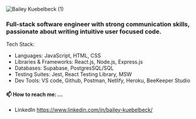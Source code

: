 ![Bailey Kuebelbeck (1)](https://user-images.githubusercontent.com/71611929/149376801-64724b23-4f14-461e-8209-744541ee603a.png)

### Full-stack software engineer with strong communication skills, passionate about writing intuitive user focused code.


Tech Stack:
- Languages: JavaScript, HTML, CSS
- Libraries & Frameworks: React.js, Node.js, Express.js
- Databases: Supabase, PostgresSQL/SQL
- Testing Suites: Jest, React Testing Library, MSW
- Dev Tools: VS code, Github, Postman, Netlify, Heroku, BeeKeeper Studio

#### 📫 How to reach me: ...
* LinkedIn https://www.linkedin.com/in/bailey-kuebelbeck/

<!--
**baileykue/baileykue** is a ✨ _special_ ✨ repository because its `README.md` (this file) appears on your GitHub profile.

Here are some ideas to get you started:

- 🔭 I’m currently working on ...
- 🌱 I’m currently learning ...
- 👯 I’m looking to collaborate on ...
- 🤔 I’m looking for help with ...
- 💬 Ask me about ...
- 😄 Pronouns: ...
- ⚡ Fun fact: ...
-->

